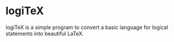 # logiTeX

logiTeX is a simple program to convert a basic language for logical statements into beautiful LaTeX.
